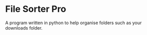 # File Sorter Pro

A program written in python to help organise folders such as your downloads folder.
